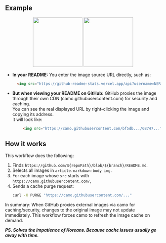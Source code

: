 

## Example

<p align="center">
  <img height="160px" src="https://github-readme-stats.vercel.app/api?username=NERDHEAD-lab&theme=vue-dark&show_icons=true&hide_border=false&count_private=true" />
  <img height="160px" src="https://github-readme-stats.vercel.app/api/top-langs/?username=NERDHEAD-lab&theme=vue-dark&show_icons=true&hide_border=false&layout=compact" />
</p>

- **In your README:**
  You enter the image source URL directly, such as:
    ```html
      <img src="https://github-readme-stats.vercel.app/api?username=NERDHEAD-lab&theme=vue-dark&show_icons=true&hide_border=false&count_private=true" />
    ```

- **But when viewing your README on GitHub:**
  GitHub proxies the image through their own CDN (camo.githubusercontent.com) for security and caching.<br>
  You can see the real displayed URL by right-clicking the image and copying its address.<br>
  It will look like:
```html
        <img src="https://camo.githubusercontent.com/bf5db.../68747...">
```

## How it works

This workflow does the following:

1. Finds `https://github.com/${repoPath}/blob/${branch}/README.md`.
2. Selects all images in `article.markdown-body img`.
3. For each image whose `src` starts with `https://camo.githubusercontent.com/`,
4. Sends a cache purge request:
    ```bash
    curl -X PURGE "https://camo.githubusercontent.com/..."
   ```

In summary:
When GitHub proxies external images via camo for caching/security,
changes to the original image may not update immediately.
This workflow forces camo to refresh the image cache on demand.

***PS. Solves the impatience of Koreans.
Because cache issues usually go away with time.***